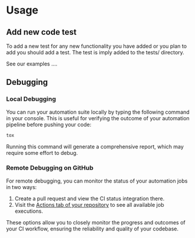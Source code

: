 # Usage

## Add new code test

To add a new test for any new functionality you have added or you plan to add you should add a test.
The test is imply added to the tests/
directory.

See our examples ....

## Debugging

### Local Debugging

You can run your automation suite locally by typing the following command in your console. This is useful for verifying the outcome of your automation pipeline before pushing your code:

```bash
tox
```

Running this command will generate a comprehensive report, which may require some effort to debug.

### Remote Debugging on GitHub

For remote debugging, you can monitor the status of your automation jobs in two ways:

1. Create a pull request and view the CI status integration there.
2. Visit the [Actions tab of your repository](https://github.com/rl-institut/super-repo/actions) to see all available job executions.

These options allow you to closely monitor the progress and outcomes of your CI workflow, ensuring the reliability and quality of your codebase.
